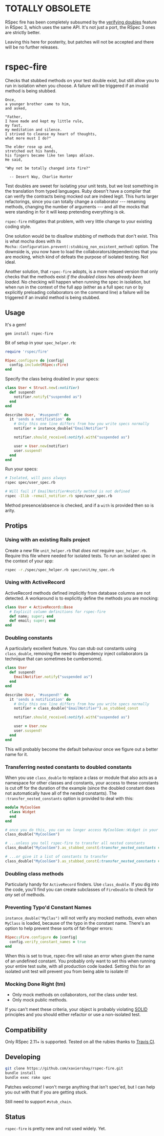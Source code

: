 TOTALLY OBSOLETE
================

RSpec fire has been completely subsumed by the [verifying
doubles](https://relishapp.com/rspec/rspec-mocks/v/3-0/docs/verifying-doubles)
feature in RSpec 3, which uses the same API. It's not just a port, the RSpec
3 ones are strictly better.

Leaving this here for posterity, but patches will not be accepted and there
will be no further releases.

rspec-fire
==========

Checks that stubbed methods on your test double exist, but still allow you to run in isolation
when you choose. A failure will be triggered if an invalid method is being stubbed.

    Once,
    a younger brother came to him,
    and asked,

    "Father,
    I have made and kept my little rule,
    my fast,
    my meditation and silence.
    I strived to cleanse my heart of thoughts,
    what more must I do?"

    The elder rose up and,
    stretched out his hands,
    his fingers became like ten lamps ablaze.
    He said,

    "Why not be totally changed into fire?"

      -- Desert Way, Charlie Hunter

Test doubles are sweet for isolating your unit tests, but we lost something in
the translation from typed languages. Ruby doesn't have a compiler that can
verify the contracts being mocked out are indeed legit. This hurts larger
refactorings, since you can totally change a collaborator --- renaming methods,
changing the number of arguments --- and all the mocks that were standing in
for it will keep pretending everything is ok.

`rspec-fire` mitigates that problem, with very little change to your existing
coding style.

One solution would be to disallow stubbing of methods that don't exist. This is
what mocha does with its
`Mocha::Configuration.prevent(:stubbing_non_existent_method)` option. The
downside is, you now have to load the collaborators/dependencies that you are
mocking, which kind of defeats the purpose of isolated testing. Not ideal.

Another solution, that `rspec-fire` adopts, is a more relaxed version that only
checks that the methods exist _if the doubled class has already been loaded_.
No checking will happen when running the spec in isolation, but when run in the
context of the full app (either as a full spec run or by explicitly preloading
collaborators on the command line) a failure will be triggered if an invalid
method is being stubbed.

Usage
-----

It's a gem!

```
gem install rspec-fire
```

Bit of setup in your `spec_helper.rb`:

```ruby
require 'rspec/fire'

RSpec.configure do |config|
  config.include(RSpec::Fire)
end
```

Specify the class being doubled in your specs:

```ruby
class User < Struct.new(:notifier)
  def suspend!
    notifier.notify("suspended as")
  end
end

describe User, '#suspend!' do
  it 'sends a notification' do
    # Only this one line differs from how you write specs normally
    notifier = instance_double("EmailNotifier")

    notifier.should_receive(:notify).with("suspended as")

    user = User.new(notifier)
    user.suspend!
  end
end
```

Run your specs:

```bash
# Isolated, will pass always
rspec spec/user_spec.rb

# Will fail if EmailNotifier#notify method is not defined
rspec -Ilib -remail_notifier.rb spec/user_spec.rb
```

Method presence/absence is checked, and if a `with` is provided then so is
arity.

Protips
-------

### Using with an existing Rails project

Create a new file `unit_helper.rb` that _does not_ require `spec_helper.rb`.
Require this file where needed for isolated tests. To run an isolated spec in
the context of your app:

```bash
rspec -r./spec/spec_helper.rb spec/unit/my_spec.rb
```

### Using with ActiveRecord

ActiveRecord methods defined implicitly from database columns are not detected.
A workaround is to explicitly define the methods you are mocking:

```ruby
class User < ActiveRecord::Base
  # Explicit column definitions for rspec-fire
  def name; super; end
  def email; super; end
end
```

### Doubling constants

A particularly excellent feature. You can stub out constants using
`class_double`, removing the need to dependency inject
collaborators (a technique that can sometimes be cumbersome).

```ruby
class User
  def suspend!
    EmailNotifier.notify("suspended as")
  end
end

describe User, '#suspend!' do
  it 'sends a notification' do
    # Only this one line differs from how you write specs normally
    notifier = class_double("EmailNotifier").as_stubbed_const

    notifier.should_receive(:notify).with("suspended as")

    user = User.new
    user.suspend!
  end
end
```

This will probably become the default behaviour once we figure out a better
name for it.

### Transferring nested constants to doubled constants

When you use `class_double` to replace a class or module
that also acts as a namespace for other classes and constants, your
access to these constants is cut off for the duration of the example
(since the doubled constant does not automatically have all of the
nested constants). The `:transfer_nested_constants` option is provided
to deal with this:

```ruby
module MyCoolGem
  class Widget
  end
end

# once you do this, you can no longer access MyCoolGem::Widget in your example...
class_double("MyCoolGem")

# ...unless you tell rspec-fire to transfer all nested constants
class_double("MyCoolGem").as_stubbed_const(:transfer_nested_constants => true)

# ...or give it a list of constants to transfer
class_double("MyCoolGem").as_stubbed_const(:transfer_nested_constants => [:Widget])
```

### Doubling class methods

Particularly handy for `ActiveRecord` finders. Use `class_double`. If you
dig into the code, you'll find you can create subclasses of `FireDouble` to
check for *any* set of methods.

### Preventing Typo'd Constant Names

`instance_double("MyClas")` will not verify any mocked methods, even when
`MyClass` is loaded, because of the typo in the constant name. There's
an option to help prevent these sorts of fat-finger errors:

```ruby
RSpec::Fire.configure do |config|
  config.verify_constant_names = true
end
```

When this is set to true, rspec-fire will raise an error when given
the name of an undefined constant. You probably only want to set this
when running your entire test suite, with all production code loaded.
Setting this for an isolated unit test will prevent you from being
able to isolate it!

### Mocking Done Right (tm)

* Only mock methods on collaborators, _not_ the class under test.
* Only mock public methods.

If you can't meet these criteria, your object is probably violating
[SOLID](http://en.wikipedia.org/wiki/SOLID) principles and you should either
refactor or use a non-isolated test.

Compatibility
-------------

Only RSpec 2.11+ is supported. Tested on all the rubies thanks to [Travis
CI][build-link].

[build-link]:  http://travis-ci.org/xaviershay/rspec-fire

Developing
----------

```bash
git clone https://github.com/xaviershay/rspec-fire.git
bundle install
bundle exec rake spec
```

Patches welcome! I won't merge anything that isn't spec'ed, but I can help you
out with that if you are getting stuck.

Still need to support `#stub_chain`.

Status
------

`rspec-fire` is pretty new and not used widely. Yet.
